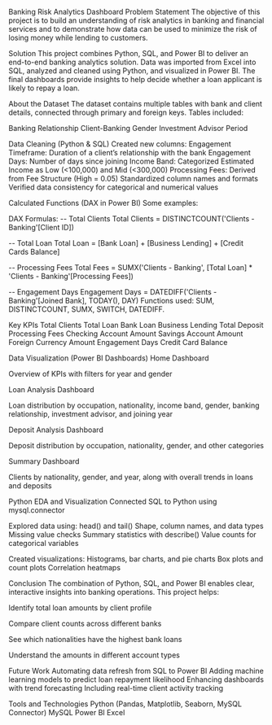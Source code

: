 Banking Risk Analytics Dashboard
Problem Statement
The objective of this project is to build an understanding of risk analytics in banking and financial services and to demonstrate how data can be used to minimize the risk of losing money while lending to customers.

Solution
This project combines Python, SQL, and Power BI to deliver an end-to-end banking analytics solution.
Data was imported from Excel into SQL, analyzed and cleaned using Python, and visualized in Power BI.
The final dashboards provide insights to help decide whether a loan applicant is likely to repay a loan.

About the Dataset
The dataset contains multiple tables with bank and client details, connected through primary and foreign keys.
Tables included:

Banking Relationship
Client-Banking
Gender
Investment Advisor
Period

Data Cleaning (Python & SQL)
Created new columns:
Engagement Timeframe: Duration of a client’s relationship with the bank
Engagement Days: Number of days since joining
Income Band: Categorized Estimated Income as Low (<100,000) and Mid (<300,000)
Processing Fees: Derived from Fee Structure (High = 0.05)
Standardized column names and formats
Verified data consistency for categorical and numerical values

Calculated Functions (DAX in Power BI)
Some examples:

DAX Formulas:
-- Total Clients
Total Clients = DISTINCTCOUNT('Clients - Banking'[Client ID])

-- Total Loan
Total Loan = [Bank Loan] + [Business Lending] + [Credit Cards Balance]

-- Processing Fees
Total Fees = SUMX('Clients - Banking', [Total Loan] * 'Clients - Banking'[Processing Fees])

-- Engagement Days
Engagement Days = DATEDIFF('Clients - Banking'[Joined Bank], TODAY(), DAY)
Functions used: SUM, DISTINCTCOUNT, SUMX, SWITCH, DATEDIFF.

Key KPIs
Total Clients
Total Loan
Bank Loan
Business Lending
Total Deposit
Processing Fees
Checking Account Amount
Savings Account Amount
Foreign Currency Amount
Engagement Days
Credit Card Balance

Data Visualization (Power BI Dashboards)
Home Dashboard

Overview of KPIs with filters for year and gender

Loan Analysis Dashboard

Loan distribution by occupation, nationality, income band, gender, banking relationship, investment advisor, and joining year

Deposit Analysis Dashboard

Deposit distribution by occupation, nationality, gender, and other categories

Summary Dashboard

Clients by nationality, gender, and year, along with overall trends in loans and deposits

Python EDA and Visualization
Connected SQL to Python using mysql.connector

Explored data using:
head() and tail()
Shape, column names, and data types
Missing value checks
Summary statistics with describe()
Value counts for categorical variables

Created visualizations:
Histograms, bar charts, and pie charts
Box plots and count plots
Correlation heatmaps

Conclusion
The combination of Python, SQL, and Power BI enables clear, interactive insights into banking operations.
This project helps:

Identify total loan amounts by client profile

Compare client counts across different banks

See which nationalities have the highest bank loans

Understand the amounts in different account types

Future Work
Automating data refresh from SQL to Power BI
Adding machine learning models to predict loan repayment likelihood
Enhancing dashboards with trend forecasting
Including real-time client activity tracking

Tools and Technologies
Python (Pandas, Matplotlib, Seaborn, MySQL Connector)
MySQL
Power BI
Excel

